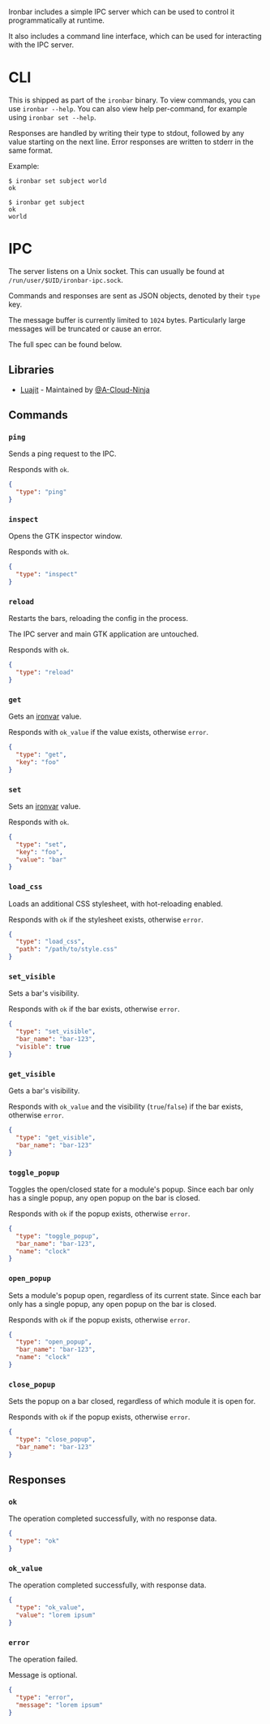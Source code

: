 Ironbar includes a simple IPC server which can be used to control it programmatically at runtime.

It also includes a command line interface, which can be used for interacting with the IPC server.

# CLI

This is shipped as part of the `ironbar` binary. To view commands, you can use `ironbar --help`. 
You can also view help per-command, for example using `ironbar set --help`.

Responses are handled by writing their type to stdout, followed by any value starting on the next line.
Error responses are written to stderr in the same format.

Example:

```shell
$ ironbar set subject world
ok

$ ironbar get subject
ok
world
```

# IPC

The server listens on a Unix socket. 
This can usually be found at `/run/user/$UID/ironbar-ipc.sock`.

Commands and responses are sent as JSON objects, denoted by their `type` key.

The message buffer is currently limited to `1024` bytes. 
Particularly large messages will be truncated or cause an error.

The full spec can be found below.

## Libraries

- [Luajit](https://github.com/A-Cloud-Ninja/ironbar-ipc-luajit) - Maintained by [@A-Cloud-Ninja](https://github.com/A-Cloud-Ninja)

## Commands

### `ping`

Sends a ping request to the IPC.

Responds with `ok`.

```json
{
  "type": "ping"
}
```

### `inspect`

Opens the GTK inspector window.

Responds with `ok`.

```json
{
  "type": "inspect"
}
```

### `reload`

Restarts the bars, reloading the config in the process.

The IPC server and main GTK application are untouched.

Responds with `ok`.

```json
{
  "type": "reload"
}
```

### `get`

Gets an [ironvar](ironvars) value.

Responds with `ok_value` if the value exists, otherwise `error`.

```json
{
  "type": "get",
  "key": "foo"
}
```

### `set`

Sets an [ironvar](ironvars) value.

Responds with `ok`.

```json
{
  "type": "set",
  "key": "foo",
  "value": "bar"
}
```

### `load_css`

Loads an additional CSS stylesheet, with hot-reloading enabled.

Responds with `ok` if the stylesheet exists, otherwise `error`.

```json
{
  "type": "load_css",
  "path": "/path/to/style.css"
}
```

### `set_visible`

Sets a bar's visibility.

Responds with `ok` if the bar exists, otherwise `error`.

```json
{
  "type": "set_visible",
  "bar_name": "bar-123",
  "visible": true
}
```

### `get_visible`

Gets a bar's visibility.

Responds with `ok_value` and the visibility (`true`/`false`) if the bar exists, otherwise `error`.

```json
{
  "type": "get_visible",
  "bar_name": "bar-123"
}
```

### `toggle_popup`

Toggles the open/closed state for a module's popup.
Since each bar only has a single popup, any open popup on the bar is closed.

Responds with `ok` if the popup exists, otherwise `error`.

```json
{
  "type": "toggle_popup",
  "bar_name": "bar-123",
  "name": "clock"
}
```

### `open_popup`

Sets a module's popup open, regardless of its current state.
Since each bar only has a single popup, any open popup on the bar is closed.

Responds with `ok` if the popup exists, otherwise `error`.

```json
{
  "type": "open_popup",
  "bar_name": "bar-123",
  "name": "clock"
}
```

### `close_popup`

Sets the popup on a bar closed, regardless of which module it is open for.

Responds with `ok` if the popup exists, otherwise `error`.

```json
{
  "type": "close_popup",
  "bar_name": "bar-123"
}
```

## Responses

### `ok`

The operation completed successfully, with no response data.

```json
{
  "type": "ok"
}
```

### `ok_value`

The operation completed successfully, with response data.

```json
{
  "type": "ok_value",
  "value": "lorem ipsum"
}
```

### `error`

The operation failed.

Message is optional.

```json
{
  "type": "error",
  "message": "lorem ipsum"
}
```